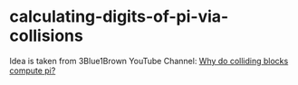 # calculating-digits-of-pi-via-collisions
Idea is taken from 3Blue1Brown YouTube Channel: [Why do colliding blocks compute pi?](https://www.youtube.com/watch?v=jsYwFizhncE)
